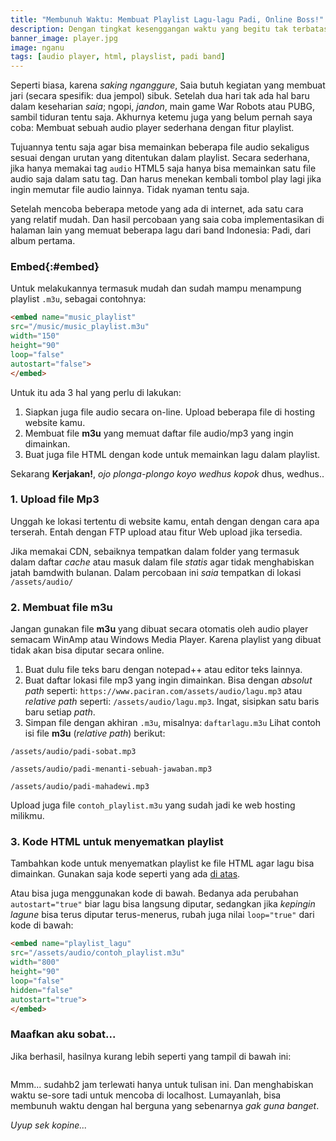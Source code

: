 ```yaml
---
title: "Membunuh Waktu: Membuat Playlist Lagu-lagu Padi, Online Boss!"
description: Dengan tingkat kesenggangan waktu yang begitu tak terbatas,
banner_image: player.jpg
image: nganu
tags: [audio player, html, playslist, padi band]
---
```

Seperti biasa, karena _saking nganggure_, Saia butuh kegiatan yang membuat jari (secara spesifik: dua jempol) sibuk. Setelah dua hari tak ada hal baru dalam keseharian _saia_; ngopi, _jandon_, main game War Robots atau PUBG, sambil tiduran tentu saja. Akhurnya ketemu juga yang belum pernah saya coba: Membuat sebuah audio player sederhana dengan fitur playlist. 
<!--more-->

Tujuannya tentu saja agar bisa memainkan beberapa file audio sekaligus sesuai dengan urutan yang ditentukan dalam playlist. Secara sederhana, jika hanya memakai tag `audio` HTML5 saja hanya bisa memainkan satu file audio saja dalam satu tag. Dan harus menekan kembali tombol play lagi jika ingin memutar file audio lainnya. Tidak nyaman tentu saja.

Setelah mencoba beberapa metode yang ada di internet, ada satu cara yang relatif mudah. Dan hasil percobaan yang saia coba implementasikan di halaman lain yang memuat beberapa lagu dari band Indonesia: Padi, dari album pertama.

### Embed{:#embed}

Untuk melakukannya termasuk mudah dan sudah mampu menampung playlist `.m3u`, sebagai contohnya:

```html
<embed name="music_playlist"
src="/music/music_playlist.m3u"
width="150"
height="90"
loop="false"
autostart="false">
</embed>
```

Untuk itu ada 3 hal yang perlu di lakukan:
1. Siapkan juga file audio secara on-line. Upload beberapa file di hosting website kamu.
2. Membuat file **m3u** yang memuat daftar file audio/mp3 yang ingin dimainkan.
3. Buat juga file HTML dengan kode untuk memainkan lagu dalam playlist.

Sekarang **Kerjakan!**, _ojo plonga-plongo koyo wedhus kopok_ dhus, wedhus..

### 1. Upload file Mp3

Unggah ke lokasi tertentu di website kamu, entah dengan dengan cara apa terserah. Entah dengan FTP upload atau fitur Web upload jika tersedia.

Jika memakai CDN, sebaiknya tempatkan dalam folder yang termasuk dalam daftar _cache_ atau masuk dalam file _statis_ agar tidak menghabiskan jatah bamdwith bulanan. Dalam percobaan ini _saia_ tempatkan di lokasi `/assets/audio/`

### 2. Membuat file m3u

Jangan gunakan file **m3u** yang dibuat secara otomatis oleh audio player semacam WinAmp atau Windows Media Player. Karena playlist yang dibuat tidak akan bisa diputar secara online.

1. Buat dulu file teks baru dengan notepad++ atau editor teks lainnya.
2. Buat daftar lokasi file mp3 yang ingin dimainkan. Bisa dengan _absolut path_ seperti: `https://www.paciran.com/assets/audio/lagu.mp3` atau _relative path_ seperti: `/assets/audio/lagu.mp3`. Ingat, sisipkan satu baris baru setiap _path_.
3. Simpan file dengan akhiran `.m3u`, misalnya: `daftarlagu.m3u` 
Lihat contoh isi file **m3u** (_relative path_) berikut:

```plain
/assets/audio/padi-sobat.mp3

/assets/audio/padi-menanti-sebuah-jawaban.mp3

/assets/audio/padi-mahadewi.mp3
```

Upload juga file `contoh_playlist.m3u` yang sudah jadi ke web hosting milikmu.

### 3. Kode HTML untuk menyematkan playlist

Tambahkan kode untuk menyematkan playlist ke file HTML agar lagu bisa dimainkan. Gunakan saja kode seperti yang ada [di atas](#embed).

Atau bisa juga menggunakan kode di bawah. Bedanya ada perubahan `autostart="true"` biar lagu bisa langsung diputar, sedangkan jika _kepingin lagune_ bisa terus diputar terus-menerus, rubah juga nilai `loop="true"` dari kode di bawah:

```html
<embed name="playlist_lagu"
src="/assets/audio/contoh_playlist.m3u"
width="800"
height="90"
loop="false"
hidden="false"
autostart="true">
</embed>
```

### Maafkan aku sobat...

Jika berhasil, hasilnya kurang lebih seperti yang tampil di bawah ini:

<div class="responsive-video"><embed class="responsive-item" name="playlist_lagu"
src="/assets/audio/contoh_playlist.m3u"
width="800"
height="90"
loop="false"
hidden="false"
autostart="true"></embed></div>

Mmm... sudahb2 jam terlewati hanya untuk tulisan ini. Dan menghabiskan waktu se-sore tadi untuk mencoba di localhost. Lumayanlah, bisa membunuh waktu dengan hal berguna yang sebenarnya _gak guna banget_.

_Uyup sek kopine..._
